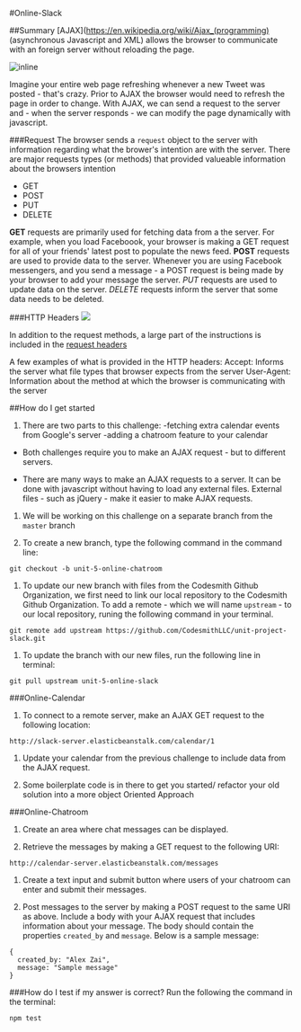 #Online-Slack

##Summary
[AJAX](https://en.wikipedia.org/wiki/Ajax_(programming) (asynchronous Javascript and XML) allows the browser to communicate with an foreign server without reloading the page. 

![inline](https://i-msdn.sec.s-msft.com/dynimg/IC690875.png)

Imagine your entire web page refreshing whenever a new Tweet was posted - that's crazy. Prior to AJAX the browser would need to refresh the page in order to change. With AJAX, we can send a request to the server and - when the server responds - we can modify the page dynamically with javascript.

###Request
The browser sends a `request` object to the server with information regarding what the brower's intention are with the server. There are major requests types (or methods) that provided valueable information about the browsers intention 

- GET
- POST
- PUT
- DELETE

**GET** requests are primarily used for fetching data from a the server. For example, when you load Faceboook, your browser is making a GET request for all of your friends' latest post to populate the news feed. **POST** requests are used to provide data to the server. Whenever you are using Facebook messengers, and you send a message - a POST request is being made by your browser to add your message the server. *PUT* requests are used to update data on the server. *DELETE* requests inform the server that some data needs to be deleted. 

###HTTP Headers
![](https://trafficserver.readthedocs.org/en/4.0.x/_images/http_headers.jpg)

In addition to the request methods, a large part of the instructions is included in the [request headers](https://en.wikipedia.org/wiki/List_of_HTTP_header_fields)   

A few examples of what is provided in the HTTP headers:
Accept: Informs the server what file types that browser expects from the server
User-Agent: Information about the method at which the browser is communicating with the server

##How do I get started

1. There are two parts to this challenge:
  -fetching extra calendar events from Google's server
  -adding a chatroom feature to your calendar

 - Both challenges require you to make an AJAX request - but to different servers. 

 - There are many ways to make an AJAX requests to a server. It can be done with javascript without having to load any external files. External files - such as jQuery - make it easier to make AJAX requests.

1. We will be working on this challenge on a separate branch from the ```master``` branch

1. To create a new branch, type the following command in the command line:
````
git checkout -b unit-5-online-chatroom 
````

1. To update our new branch with files from the Codesmith Github Organization, we first need to link our local repository to the Codesmith Github Organization. To add a remote - which we will name ```upstream``` - to our local repository, runing the following command in your terminal.
````
git remote add upstream https://github.com/CodesmithLLC/unit-project-slack.git
````

1. To update the branch with our new files, run the following line in terminal:
````
git pull upstream unit-5-online-slack
````

###Online-Calendar
1. To connect to a remote server, make an AJAX GET request to the following location:
````
http://slack-server.elasticbeanstalk.com/calendar/1
````

1. Update your calendar from the previous challenge to include data from the AJAX request.  

1. Some boilerplate code is in there to get you started/ refactor your old solution into a more object Oriented Approach

###Online-Chatroom
1. Create an area where chat messages can be displayed. 

1. Retrieve the messages by making a GET request to the following URI:
````
http://calendar-server.elasticbeanstalk.com/messages
````

1. Create a text input and submit button where users of your chatroom can enter and submit their messages.

1. Post messages to the server by making a POST request to the same URI as above. Include a body with your AJAX request that includes information about your message. The body should contain the properties ```created_by``` and ```message```. Below is a sample message:
````
{
  created_by: "Alex Zai",
  message: "Sample message"
}
````

###How do I test if my answer is correct?
Run the following the command in the terminal:
````
npm test
````
